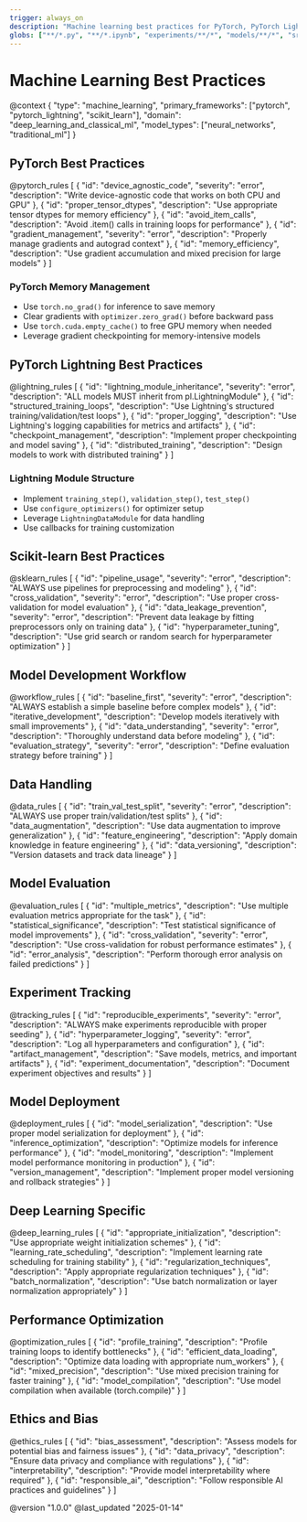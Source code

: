 ```yaml
---
trigger: always_on
description: "Machine learning best practices for PyTorch, PyTorch Lightning, experiment management, and model development"
globs: ["**/*.py", "**/*.ipynb", "experiments/**/*", "models/**/*", "src/**/*"]
---
```


# Machine Learning Best Practices

@context {
  "type": "machine_learning",
  "primary_frameworks": ["pytorch", "pytorch_lightning", "scikit_learn"],
  "domain": "deep_learning_and_classical_ml",
  "model_types": ["neural_networks", "traditional_ml"]
}

## PyTorch Best Practices

@pytorch_rules [
  {
    "id": "device_agnostic_code",
    "severity": "error",
    "description": "Write device-agnostic code that works on both CPU and GPU"
  },
  {
    "id": "proper_tensor_dtypes",
    "description": "Use appropriate tensor dtypes for memory efficiency"
  },
  {
    "id": "avoid_item_calls",
    "description": "Avoid .item() calls in training loops for performance"
  },
  {
    "id": "gradient_management",
    "severity": "error",
    "description": "Properly manage gradients and autograd context"
  },
  {
    "id": "memory_efficiency",
    "description": "Use gradient accumulation and mixed precision for large models"
  }
]

### PyTorch Memory Management

- Use `torch.no_grad()` for inference to save memory
- Clear gradients with `optimizer.zero_grad()` before backward pass
- Use `torch.cuda.empty_cache()` to free GPU memory when needed
- Leverage gradient checkpointing for memory-intensive models

## PyTorch Lightning Best Practices

@lightning_rules [
  {
    "id": "lightning_module_inheritance",
    "severity": "error",
    "description": "ALL models MUST inherit from pl.LightningModule"
  },
  {
    "id": "structured_training_loops",
    "description": "Use Lightning's structured training/validation/test loops"
  },
  {
    "id": "proper_logging",
    "description": "Use Lightning's logging capabilities for metrics and artifacts"
  },
  {
    "id": "checkpoint_management",
    "description": "Implement proper checkpointing and model saving"
  },
  {
    "id": "distributed_training",
    "description": "Design models to work with distributed training"
  }
]

### Lightning Module Structure

- Implement `training_step()`, `validation_step()`, `test_step()`
- Use `configure_optimizers()` for optimizer setup
- Leverage `LightningDataModule` for data handling
- Use callbacks for training customization

## Scikit-learn Best Practices

@sklearn_rules [
  {
    "id": "pipeline_usage",
    "severity": "error",
    "description": "ALWAYS use pipelines for preprocessing and modeling"
  },
  {
    "id": "cross_validation",
    "severity": "error",
    "description": "Use proper cross-validation for model evaluation"
  },
  {
    "id": "data_leakage_prevention",
    "severity": "error",
    "description": "Prevent data leakage by fitting preprocessors only on training data"
  },
  {
    "id": "hyperparameter_tuning",
    "description": "Use grid search or random search for hyperparameter optimization"
  }
]

## Model Development Workflow

@workflow_rules [
  {
    "id": "baseline_first",
    "severity": "error",
    "description": "ALWAYS establish a simple baseline before complex models"
  },
  {
    "id": "iterative_development",
    "description": "Develop models iteratively with small improvements"
  },
  {
    "id": "data_understanding",
    "severity": "error",
    "description": "Thoroughly understand data before modeling"
  },
  {
    "id": "evaluation_strategy",
    "severity": "error",
    "description": "Define evaluation strategy before training"
  }
]

## Data Handling

@data_rules [
  {
    "id": "train_val_test_split",
    "severity": "error",
    "description": "ALWAYS use proper train/validation/test splits"
  },
  {
    "id": "data_augmentation",
    "description": "Use data augmentation to improve generalization"
  },
  {
    "id": "feature_engineering",
    "description": "Apply domain knowledge in feature engineering"
  },
  {
    "id": "data_versioning",
    "description": "Version datasets and track data lineage"
  }
]

## Model Evaluation

@evaluation_rules [
  {
    "id": "multiple_metrics",
    "description": "Use multiple evaluation metrics appropriate for the task"
  },
  {
    "id": "statistical_significance",
    "description": "Test statistical significance of model improvements"
  },
  {
    "id": "cross_validation",
    "severity": "error",
    "description": "Use cross-validation for robust performance estimates"
  },
  {
    "id": "error_analysis",
    "description": "Perform thorough error analysis on failed predictions"
  }
]

## Experiment Tracking

@tracking_rules [
  {
    "id": "reproducible_experiments",
    "severity": "error",
    "description": "ALWAYS make experiments reproducible with proper seeding"
  },
  {
    "id": "hyperparameter_logging",
    "severity": "error",
    "description": "Log all hyperparameters and configuration"
  },
  {
    "id": "artifact_management",
    "description": "Save models, metrics, and important artifacts"
  },
  {
    "id": "experiment_documentation",
    "description": "Document experiment objectives and results"
  }
]

## Model Deployment

@deployment_rules [
  {
    "id": "model_serialization",
    "description": "Use proper model serialization for deployment"
  },
  {
    "id": "inference_optimization",
    "description": "Optimize models for inference performance"
  },
  {
    "id": "model_monitoring",
    "description": "Implement model performance monitoring in production"
  },
  {
    "id": "version_management",
    "description": "Implement proper model versioning and rollback strategies"
  }
]

## Deep Learning Specific

@deep_learning_rules [
  {
    "id": "appropriate_initialization",
    "description": "Use appropriate weight initialization schemes"
  },
  {
    "id": "learning_rate_scheduling",
    "description": "Implement learning rate scheduling for training stability"
  },
  {
    "id": "regularization_techniques",
    "description": "Apply appropriate regularization techniques"
  },
  {
    "id": "batch_normalization",
    "description": "Use batch normalization or layer normalization appropriately"
  }
]

## Performance Optimization

@optimization_rules [
  {
    "id": "profile_training",
    "description": "Profile training loops to identify bottlenecks"
  },
  {
    "id": "efficient_data_loading",
    "description": "Optimize data loading with appropriate num_workers"
  },
  {
    "id": "mixed_precision",
    "description": "Use mixed precision training for faster training"
  },
  {
    "id": "model_compilation",
    "description": "Use model compilation when available (torch.compile)"
  }
]

## Ethics and Bias

@ethics_rules [
  {
    "id": "bias_assessment",
    "description": "Assess models for potential bias and fairness issues"
  },
  {
    "id": "data_privacy",
    "description": "Ensure data privacy and compliance with regulations"
  },
  {
    "id": "interpretability",
    "description": "Provide model interpretability where required"
  },
  {
    "id": "responsible_ai",
    "description": "Follow responsible AI practices and guidelines"
  }
]

@version "1.0.0"
@last_updated "2025-01-14"
